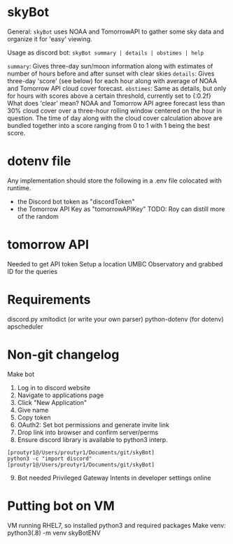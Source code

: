 # skyBot

General: `skyBot` uses NOAA and TomorrowAPI to gather some sky data and organize it for 'easy' viewing.

Usage as discord bot: `skyBot summary | details | obstimes | help`

`summary`: Gives three-day sun/moon information along with estimates of number of hours before and after sunset with clear skies
`details`: Gives three-day 'score' (see below) for each hour along with average of NOAA and Tomorrow API cloud cover forecast.
`obstimes`: Same as details, but only for hours with scores above a certain threshold, currently set to {:0.2f}
What does 'clear' mean? NOAA and Tomorrow API agree forecast less than 30\% cloud cover over a three-hour rolling window centered on the hour in question.
The time of day along with the cloud cover calculation above are bundled together into a score ranging from 0 to 1 with 1 being the best score.


# dotenv file
Any implementation should store the following in a .env file colocated with runtime.
- the Discord bot token as "discordToken" 
- the Tomorrow API Key as "tomorrowAPIKey"
TODO: Roy can distill more of the random 

# tomorrow API
Needed to get API token
Setup a location UMBC Observatory and grabbed ID for the queries

# Requirements
discord.py
xmltodict (or write your own parser)
python-dotenv (for dotenv)
apscheduler

# Non-git changelog
Make bot
 1. Log in to discord website
 2. Navigate to applications page
 3. Click "New Application"
 4. Give name
 5. Copy token
 6. OAuth2: Set bot permissions and generate invite link
 7. Drop link into browser and confirm server/perms
 8. Ensure discord library is available to python3 interp.
 ```
[proutyr1@/Users/proutyr1/Documents/git/skyBot]
python3 -c "import discord"
[proutyr1@/Users/proutyr1/Documents/git/skyBot]
```
9. Bot needed Privileged Gateway Intents in developer settings online

# Putting bot on VM
VM running RHEL7, so installed python3 and required packages
Make venv: python3(.8) -m venv skyBotENV
